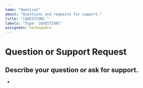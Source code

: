 ```yaml
---
name: "Question"
about: "Questions and requests for support."
title: "[QUESTION] "
labels: "Type: [QUESTION]"
assignees: harbspedro
---
```



# **Question or Support Request**

## **Describe your question or ask for support.**
<!-- A clear and concise description of what your doubt is. -->

*
